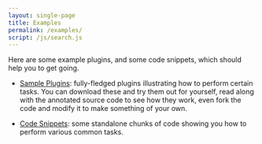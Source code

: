 ```yaml
---
layout: single-page
title: Examples
permalink: /examples/
script: /js/search.js
---
```


Here are some example plugins, and some code snippets, which should help you to get going.

- [Sample Plugins](/examples/plugins/): fully-fledged plugins illustrating how to perform certain tasks. You can download these and try them out for yourself, read along with the annotated source code to see how they work, even fork the code and modify it to make something of your own.

- [Code Snippets](/examples/code/): some standalone chunks of code showing you how to perform various common tasks.
